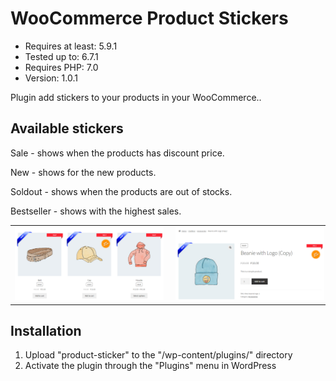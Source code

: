 # WooCommerce Product Stickers
<ul>
<li>Requires at least: 5.9.1</li>
<li>Tested up to: 6.7.1</li>
<li>Requires PHP: 7.0</li>
<li>Version: 1.0.1</li>
</ul>
<p>Plugin add stickers to your products in your WooCommerce..</p>
<h2>Available stickers</h2>
<p>Sale - shows when the products has discount price.</p>
<p>New - shows for the new products.</p>
<p>Soldout - shows when the products are out of stocks.</p>
<p>Bestseller - shows with the highest sales.</p>
<table style="width: 100%;">
    <tr>
	    <td>
			<img src="https://github.com/seregin-pro/WooCommerceProductSticker/blob/main/screenshots/screenshot-1.png" alt="Screenshot 1" style="margin-right: 5px;">
		</td>
		<td>
		    <img src="https://github.com/seregin-pro/WooCommerceProductSticker/blob/main/screenshots/screenshot-2.png" alt="Screenshot 2"  style="margin-left: 5px;">
		</td>
    </tr>
</table>
<h2>Installation</h2>
<ol>
<li>Upload "product-sticker" to the "/wp-content/plugins/" directory</li>
<li>Activate the plugin through the "Plugins" menu in WordPress</li>
</ol>
